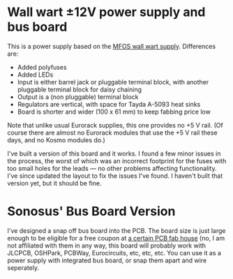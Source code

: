 # Wall wart ±12V power supply and bus board

This is a power supply based on the [MFOS wall wart supply](http://musicfromouterspace.com/analogsynth_new/WALLWARTSUPPLY/WALLWARTSUPPLY.php). Differences are:

* Added polyfuses
* Added LEDs
* Input is either barrel jack or pluggable terminal block, with another pluggable terminal block for daisy chaining
* Output is a (non pluggable) terminal block
* Regulators are vertical, with space for Tayda A-5093 heat sinks
* Board is shorter and wider (100 x 61 mm) to keep fabbing price low

Note that unlike usual Eurorack supplies, this one provides no +5 V rail. (Of course there are almost no Eurorack modules that use the +5 V rail these days, and no Kosmo modules do.)

I've built a version of this board and it works. I found a few minor issues in the process, the worst of which was an incorrect footprint for the fuses with too small holes for the leads — no other problems affecting functionality. I've since updated the layout to fix the issues I've found. I haven't built that version yet, but it should be fine.

# Sonosus' Bus Board Version
I've designed a snap off bus board into the PCB. The board size is just large enough to be eligible for a free coupon at [a certain PCB fab house](https://allpcb.com) (no, I am not affiliated with them in any way, this board will probably work with JLCPCB, OSHPark, PCBWay, Eurocircuits, etc, etc, etc. 
You can use it as a power supply with integrated bus board, or snap them apart and wire seperately.
